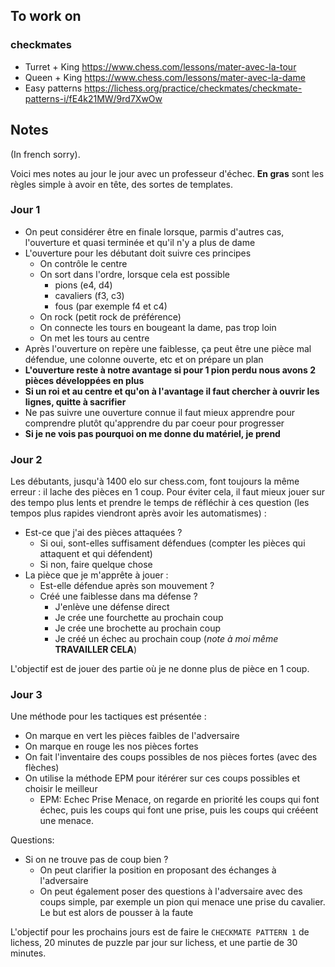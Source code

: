 ## To work on
### checkmates
- Turret + King  https://www.chess.com/lessons/mater-avec-la-tour
- Queen + King https://www.chess.com/lessons/mater-avec-la-dame
- Easy patterns https://lichess.org/practice/checkmates/checkmate-patterns-i/fE4k21MW/9rd7XwOw

## Notes
(In french sorry).

Voici mes notes au jour le jour avec un professeur d'échec.
**En gras** sont les règles simple à avoir en tête, des sortes de templates.

### Jour 1
- On peut considérer être en finale lorsque, parmis d'autres cas, l'ouverture et quasi terminée et qu'il n'y a plus de dame
- L'ouverture pour les débutant doit suivre ces principes
  * On contrôle le centre
  * On sort dans l'ordre, lorsque cela est possible
    - pions (e4, d4)
    - cavaliers (f3, c3)
    - fous (par exemple f4 et c4)
  * On rock (petit rock de préférence)
  * On connecte les tours en bougeant la dame, pas trop loin
  * On met les tours au centre
- Après l'ouverture on repère une faiblesse, ça peut être une pièce mal défendue, une colonne ouverte, etc et on prépare un plan
- **L'ouverture reste à notre avantage si pour 1 pion perdu nous avons 2 pièces développées en plus**
- **Si un roi et au centre et qu'on à l'avantage il faut chercher à ouvrir les lignes, quitte à sacrifier**
- Ne pas suivre une ouverture connue il faut mieux apprendre pour comprendre plutôt qu'apprendre du par coeur pour progresser
- **Si je ne vois pas pourquoi on me donne du matériel, je prend**

### Jour 2
Les débutants, jusqu'à 1400 elo sur chess.com, font toujours la même erreur : il lache des pièces en 1 coup.
Pour éviter cela, il faut mieux jouer sur des tempo plus lents et prendre le temps de réfléchir à ces question (les tempos plus rapides viendront après avoir les automatismes) : 
- Est-ce que j'ai des pièces attaquées ?
  * Si oui, sont-elles suffisament défendues (compter les pièces qui attaquent et qui défendent)
  * Si non, faire quelque chose
- La pièce que je m'apprête à jouer :
  * Est-elle défendue après son mouvement ? 
  * Créé une faiblesse dans ma défense ? 
    - J'enlève une défense direct
    - Je crée une fourchette au prochain coup
    - Je crée une brochette au prochain coup
    - Je créé un échec au prochain coup (_note à moi même_ **TRAVAILLER CELA**)

L'objectif est de jouer des partie où je ne donne plus de pièce en 1 coup.

### Jour 3
Une méthode pour les tactiques est présentée :
- On marque en vert les pièces faibles de l'adversaire
- On marque en rouge les nos pièces fortes
- On fait l'inventaire des coups possibles de nos pièces fortes (avec des flèches)
- On utilise la méthode EPM pour itérérer sur ces coups possibles et choisir le meilleur
  * EPM: Echec Prise Menace, on regarde en priorité les coups qui font échec, puis les coups qui font une prise, puis les coups qui crééent une menace.

Questions:
- Si on ne trouve pas de coup bien ? 
  * On peut clarifier la position en proposant des échanges à l'adversaire
  * On peut également poser des questions à l'adversaire avec des coups simple, par exemple un pion qui menace une prise du cavalier. Le but est alors de pousser à la faute
  
L'objectif pour les prochains jours est de faire le `CHECKMATE PATTERN 1` de lichess, 20 minutes de puzzle par jour sur lichess, et une partie de 30 minutes.
